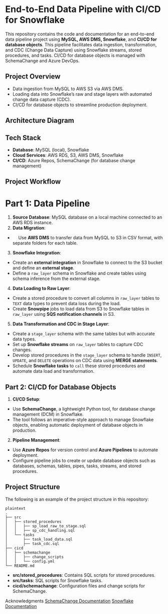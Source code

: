 # End-to-End Data Pipeline with CI/CD for Snowflake
This repository contains the code and documentation for an end-to-end data pipeline project using **MySQL, AWS DMS, Snowflake**, and **CI/CD for database objects**. This pipeline facilitates data ingestion, transformation, and CDC (Change Data Capture) using Snowflake streams, stored procedures, and tasks. CI/CD for database objects is managed with SchemaChange and Azure DevOps.

## Project Overview

- Data ingestion from MySQL to AWS S3 via AWS DMS.
- Loading data into Snowflake’s raw and stage layers with automated change data capture (CDC).
- CI/CD for database objects to streamline production deployment.

## Architecture Diagram


## Tech Stack
- **Database**: MySQL (local), Snowflake
- **Cloud Services**: AWS RDS, S3, AWS DMS, Snowflake
- **CI/CD**: Azure Repos, SchemaChange (for database change management)
 
## Project Workflow
# Part 1: Data Pipeline
1. **Source Database**: MySQL database on a local machine connected to an AWS RDS instance.
2. **Data Migration**:
- &emsp; Use **AWS DMS** to transfer data from MySQL to S3 in CSV format, with separate folders for each table.
3. **Snowflake Integration**:
- Create an **external integration** in Snowflake to connect to the S3 bucket and define an **external stage**.
- Define a ```raw_layer``` schema in Snowflake and create tables using schema inference from the external stage.
4. **Data Loading to Raw Layer**:
- Create a stored procedure to convert all columns in ```raw_layer``` tables to ```TEXT``` data types to prevent data loss during the load.
- Create **Snowpipe** jobs to load data from S3 to Snowflake tables in ```raw_layer``` using **SQS notification channels** in S3.
5. **Data Transformation and CDC in Stage Layer**:
- Create a ```stage_layer``` schema with the same tables but with accurate data types.
- Set up **Snowflake streams** on ```raw_layer``` tables to capture CDC changes.
- Develop stored procedures in the ```stage_layer``` schema to handle ```INSERT```, ```UPDATE```, and ```DELETE``` operations on CDC data using **MERGE statements**.
- Schedule **Snowflake tasks** to ```call``` these stored procedures and automate data load and transformation.


## Part 2: CI/CD for Database Objects
1. **CI/CD Setup**:
- Use **SchemaChange**, a lightweight Python tool, for database change management (DCM) in Snowflake.
- The tool follows an imperative-style approach to manage Snowflake objects, enabling automatic deployment of database objects in production.
2. **Pipeline Management**:
- Use **Azure Repos** for version control and **Azure Pipelines** to automate deployment.
- Configure pipeline jobs to create or update database objects such as databases, schemas, tables, pipes, tasks, streams, and stored procedures.

## Project Structure
The following is an example of the project structure in this repository:

```
plaintext
.
├── src
│   ├── stored_procedures
│   │   ├── sp_load_raw_to_stage.sql
│   │   ├── sp_cdc_handling.sql
│   └── tasks
│       ├── task_load_data.sql
│       ├── task_cdc.sql
├── cicd
│   ├── schemachange
│   │   ├── change_scripts
│   │   └── config.yml
└── README.md
```
- **src/stored_procedures**: Contains SQL scripts for stored procedures.
- **src/tasks**: SQL scripts for Snowflake tasks.
- **cicd/schemachange**: Configuration files and change scripts for SchemaChange.

Acknowledgments
[SchemaChange Documentation](https://github.com/Snowflake-Labs/schemachange)
[Snowflake Documentation](https://docs.snowflake.com/)
